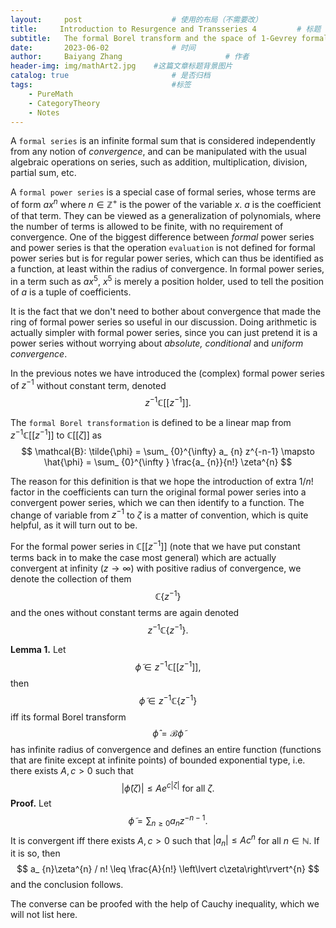 ```yaml
---
layout:     post   				    # 使用的布局（不需要改）
title:     Introduction to Resurgence and Transseries 4			# 标题 
subtitle:   The formal Borel transform and the space of 1-Gevrey formal series
date:       2023-06-02 				# 时间
author:     Baiyang Zhang 						# 作者
header-img: img/mathArt2.jpg 	#这篇文章标题背景图片
catalog: true 						# 是否归档
tags:								#标签
    - PureMath
    - CategoryTheory
    - Notes
---
```


A `formal series` is an infinite formal sum that is considered independently from any notion of *convergence*, and can be manipulated with the usual algebraic operations on series, such as addition, multiplication, division, partial sum, etc.

A `formal power series` is a special case of formal series, whose terms are of form $ax^{n}$ where $n\in\mathbb{Z}^{+}$ is the power of the variable $x$. $a$ is the coefficient of that term. They can be viewed as a generalization of polynomials, where the number of terms is allowed to be finite, with no requirement of convergence. One of the biggest difference between *formal* power series and power series is that the operation `evaluation` is not defined for formal power series but is for regular power series, which can thus be identified as a function, at least within the radius of convergence. In formal power series, in a term such as $a x^{5}$, $x^{5}$ is merely a position holder, used to tell the position of $a$ is a tuple of coefficients. 

It is the fact that we don't need to bother about convergence that made the ring of formal power series so useful in our discussion. Doing arithmetic is actually simpler with formal power series, since you can just pretend it is a power series without worrying about *absolute, conditional* and *uniform convergence*.

In the previous notes we have introduced the (complex) formal power series of $z^{-1}$ without constant term, denoted
$$
z^{-1}\mathbb{C}[[ z^{-1} ]].
$$

The `formal Borel transformation` is defined to be a linear map from $z^{-1}\mathbb{C}[[ z^{-1} ]]$ to $\mathbb{C}[[\zeta]]$ as 
$$
\mathcal{B}: \tilde{\phi} = \sum_ {0}^{\infty} a_ {n} z^{-n-1} \mapsto \hat{\phi} = \sum_ {0}^{\infty } \frac{a_ {n}}{n!} \zeta^{n}
$$

The reason for this definition is that we hope the introduction of extra $1 / n!$ factor in the coefficients can turn the original formal power series into a convergent power series, which we can then identify to a function. The change of variable from $z^{-1}$ to $\zeta$ is a matter of convention, which is quite helpful, as it will turn out to be.

For the formal power series in $\mathbb{C}[[z^{-1}]]$ (note that we have put constant terms back in to make the case most general) which are actually convergent at infinity ($z\to \infty$) with positive radius of convergence, we denote the collection of them
$$
\mathbb{C}\left\{ z^{-1} \right\} 
$$
and the ones without constant terms are again denoted 
$$
z^{-1}\mathbb{C}\left\{ z^{-1} \right\} .
$$

**Lemma 1.** Let 
$$
\tilde{\phi}\in z^{-1}\mathbb{C}[[z^{-1}]],
$$
then 
$$
\tilde{\phi}\in z^{-1}\mathbb{C}\left\{ z^{-1} \right\} 
$$
iff its formal Borel transform 
$$
\hat{\phi}=\mathcal{B}\tilde{\phi}
$$
has infinite radius of convergence and defines an entire function (functions that are finite except at infinite points) of bounded exponential type, i.e. there exists $A,c>0$ such that 
$$
\left\lvert \hat{\phi}(\zeta) \right\rvert \leq A e^{ c\left\lvert \zeta \right\rvert  } \text{ for all } \zeta.
$$
**Proof.** Let 
$$
\tilde{\phi}=\sum_ {n\geq 0}a_ {n}z^{-n-1}.
$$
It is convergent iff there exists $A,c>0$  such that $\left\lvert a_ {n} \right\rvert\leq Ac^{n}$ for all $n\in\mathbb{N}$. If it is so, then
$$
a_ {n}\zeta^{n} / n! \leq  \frac{A}{n!} \left\lvert  c\zeta\right\rvert^{n}
$$
and the conclusion follows.

The converse can be proofed with the help of Cauchy inequality, which we will not list here.

